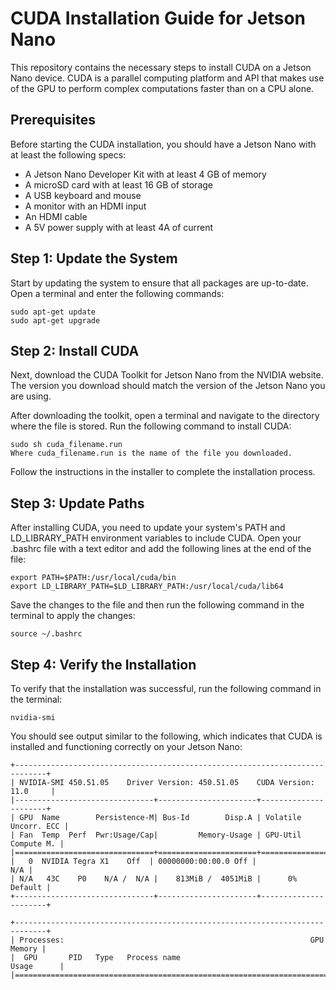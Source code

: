 # CUDA Installation Guide for Jetson Nano
This repository contains the necessary steps to install CUDA on a Jetson Nano device. CUDA is a parallel computing platform and API that makes use of the GPU to perform complex computations faster than on a CPU alone.

## Prerequisites
Before starting the CUDA installation, you should have a Jetson Nano with at least the following specs:

* A Jetson Nano Developer Kit with at least 4 GB of memory
* A microSD card with at least 16 GB of storage
* A USB keyboard and mouse
* A monitor with an HDMI input
* An HDMI cable
* A 5V power supply with at least 4A of current

## Step 1: Update the System
Start by updating the system to ensure that all packages are up-to-date. Open a terminal and enter the following commands:



```
sudo apt-get update
sudo apt-get upgrade
```

## Step 2: Install CUDA
Next, download the CUDA Toolkit for Jetson Nano from the NVIDIA website. The version you download should match the version of the Jetson Nano you are using.

After downloading the toolkit, open a terminal and navigate to the directory where the file is stored. Run the following command to install CUDA:

```
sudo sh cuda_filename.run
Where cuda_filename.run is the name of the file you downloaded.
```

Follow the instructions in the installer to complete the installation process.

## Step 3: Update Paths
After installing CUDA, you need to update your system's PATH and LD_LIBRARY_PATH environment variables to include CUDA. Open your .bashrc file with a text editor and add the following lines at the end of the file:


```
export PATH=$PATH:/usr/local/cuda/bin
export LD_LIBRARY_PATH=$LD_LIBRARY_PATH:/usr/local/cuda/lib64
```

Save the changes to the file and then run the following command in the terminal to apply the changes:


```
source ~/.bashrc
```

## Step 4: Verify the Installation
To verify that the installation was successful, run the following command in the terminal:

```
nvidia-smi
```

You should see output similar to the following, which indicates that CUDA is installed and functioning correctly on your Jetson Nano:


```
+-----------------------------------------------------------------------------+
| NVIDIA-SMI 450.51.05    Driver Version: 450.51.05    CUDA Version: 11.0     |
|-------------------------------+----------------------+----------------------+
| GPU  Name        Persistence-M| Bus-Id        Disp.A | Volatile Uncorr. ECC |
| Fan  Temp  Perf  Pwr:Usage/Cap|         Memory-Usage | GPU-Util  Compute M. |
|===============================+======================+======================|
|   0  NVIDIA Tegra X1    Off  | 00000000:00:00.0 Off |                  N/A |
| N/A   43C    P0    N/A /  N/A |    813MiB /  4051MiB |      0%      Default |
+-------------------------------+----------------------+----------------------+

+-----------------------------------------------------------------------------+
| Processes:                                                       GPU Memory |
|  GPU       PID   Type   Process name                             Usage      |
|=============================================================================|
```
